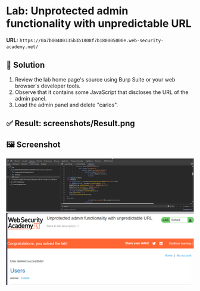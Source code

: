 # Lab: Unprotected admin functionality with unpredictable URL

**URL:** `https://0a7b00400335b3b1808f7b180005000e.web-security-academy.net/`

## 🔎 Solution
1. Review the lab home page's source using Burp Suite or your web browser's developer tools.
2. Observe that it contains some JavaScript that discloses the URL of the admin panel.
3. Load the admin panel and delete "carlos".

## ✅ Result: screenshots/Result.png

## 🖼️ Screenshot
![JavaScript that discloses the URL of the admin panel](screenshots/admin-js.png)
![SResult](screenshots/Result.png)
